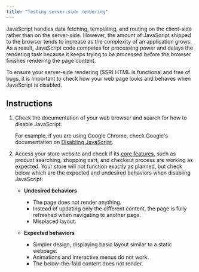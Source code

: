 ```yaml
---
title: "Testing server-side rendering"
---
```


JavaScript handles data fetching, templating, and routing on the client-side rather than on the server-side. However, the amount of JavaScript shipped to the browser tends to increase as the complexity of an application grows. As a result, JavaScript code competes for processing power and delays the rendering task because it keeps trying to be processed before the browser finishes rendering the page content.

To ensure your server-side rendering (SSR) HTML is functional and free of bugs, it is important to check how your web page looks and behaves when JavaScript is disabled.

## Instructions

1. Check the documentation of your web browser and search for how to disable JavaScript.

   For example, if you are using Google Chrome, check Google's documentation on [Disabling JavaScript](https://developers.google.com/web/tools/chrome-devtools/javascript/disable).

3. Access your store website and check if its [core features](https://developers.vtex.com/docs/guides/getting-started#vtex-core-services), such as product searching, shopping cart, and checkout process are working as expected. Your store will not function exactly as planned, but check below which are the expected and undesired behaviors when disabling JavaScript:

    - **Undesired behaviors**
        - The page does not render anything.
        - Instead of updating only the different content, the page is fully refreshed when navigating to another page.
        - Misplaced layout.

    - **Expected behaviors**
        - Simpler design, displaying basic layout similar to a static webpage.
        - Animations and interactive menus do not work.
        - The below-the-fold content does not render.
